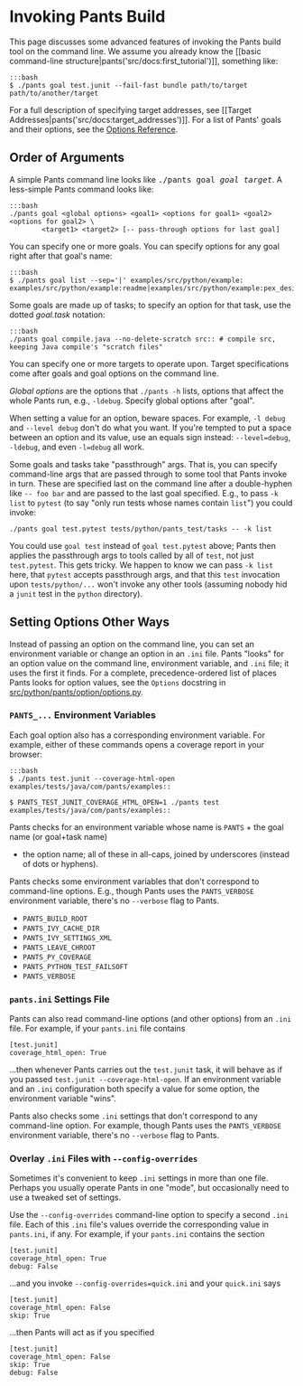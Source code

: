 Invoking Pants Build
====================

This page discusses some advanced features of invoking the Pants build
tool on the command line. We assume you already know the
[[basic command-line structure|pants('src/docs:first_tutorial')]],
something like:

    :::bash
    $ ./pants goal test.junit --fail-fast bundle path/to/target path/to/another/target

For a full description of specifying target addresses, see
[[Target Addresses|pants('src/docs:target_addresses')]].
For a list of Pants' goals and their options, see the
<a href="options_reference.html">Options Reference</a>.

Order of Arguments
------------------

A simple Pants command line looks like <tt>./pants goal <var>goal</var> <var>target</var></tt>.
A less-simple Pants command looks like:

    :::bash
    ./pants goal <global options> <goal1> <options for goal1> <goal2> <options for goal2> \
            <target1> <target2> [-- pass-through options for last goal]

You can specify one or more goals. You can specify options for any goal right after that goal's
name:

    :::bash
    $ ./pants goal list --sep='|' examples/src/python/example:
    examples/src/python/example:readme|examples/src/python/example:pex_design|examples/sr...

Some goals are made up of tasks; to specify an option for that task, use the dotted
_goal.task_ notation:

    :::bash
    ./pants goal compile.java --no-delete-scratch src:: # compile src, keeping Java compile's "scratch files"

You can specify one or more targets to operate upon. Target specifications come after goals
and goal options on the command line.

<em>Global options</em> are the options that `./pants -h` lists, options that affect the whole
Pants run, e.g., `-ldebug`. Specify global options after "goal".

When setting a value for an option, beware spaces. For example, `-l debug` and `--level debug`
don't do what you want. If you're tempted to put a space between an option and its value, use an
equals sign instead: `--level=debug`, `-ldebug`, and even `-l=debug` all work.

Some goals and tasks take "passthrough" args. That is, you can specify command-line args that are
passed through to some tool that Pants invoke in turn. These are specified last on the command
line after a double-hyphen like `-- foo bar` and are passed to the last goal specified. E.g., to
pass `-k list` to `pytest` (to say "only run tests whose names contain `list`") you could invoke:

    ./pants goal test.pytest tests/python/pants_test/tasks -- -k list

You could use `goal test` instead of `goal test.pytest` above; Pants then applies the
passthrough args to tools called by all of `test`, not just `test.pytest`.
This gets tricky. We happen to know we can pass `-k list` here, that `pytest` accepts passthrough
args, and that this `test` invocation upon `tests/python/...` won't invoke any other tools
(assuming nobody hid a `junit` test in the `python` directory).

Setting Options Other Ways
--------------------------

Instead of passing an option on the command line, you can set an environment variable or change
an option in an `.ini` file. Pants "looks" for an option value on the command line, environment
variable, and `.ini` file; it uses the first it finds.
For a complete, precedence-ordered list of places Pants looks for option values, see the
`Options` docstring in
[src/python/pants/option/options.py](https://github.com/pantsbuild/pants/blob/master/src/python/pants/option/options.py).

### `PANTS_...` Environment Variables

Each goal option also has a corresponding environment variable. For example, either of these
commands opens a coverage report in your browser:

    :::bash
    $ ./pants test.junit --coverage-html-open examples/tests/java/com/pants/examples::

    $ PANTS_TEST_JUNIT_COVERAGE_HTML_OPEN=1 ./pants test examples/tests/java/com/pants/examples::

Pants checks for an environment variable whose name is `PANTS` + the goal name (or goal+task name)
+ the option name; all of these in all-caps, joined by underscores (instead of dots or hyphens).

Pants checks some environment variables that don't correspond to command-line options.
E.g., though Pants uses the `PANTS_VERBOSE` environment variable, there's no `--verbose` flag
to Pants.

* `PANTS_BUILD_ROOT`
* `PANTS_IVY_CACHE_DIR`
* `PANTS_IVY_SETTINGS_XML`
* `PANTS_LEAVE_CHROOT`
* `PANTS_PY_COVERAGE`
* `PANTS_PYTHON_TEST_FAILSOFT`
* `PANTS_VERBOSE`

### `pants.ini` Settings File

Pants can also read command-line options (and other options) from an `.ini` file. For example, if
your `pants.ini` file contains

    [test.junit]
    coverage_html_open: True

...then whenever Pants carries out the `test.junit` task, it will behave as if you passed
`test.junit --coverage-html-open`. If an environment variable and an `.ini` configuration both
specify a value for some option, the environment variable "wins".

Pants also checks some `.ini` settings that don't correspond to any command-line option.
For example, though Pants uses the `PANTS_VERBOSE` environment variable, there's no `--verbose`
flag to Pants.

### Overlay `.ini` Files with `--config-overrides`

Sometimes it's convenient to keep `.ini` settings in more than one file. Perhaps you usually
operate Pants in one "mode", but occasionally need to use a tweaked set of settings.

Use the `--config-overrides` command-line option to specify a second `.ini` file. Each of
this `.ini` file's values override the corresponding value in `pants.ini`, if any.
For example, if your `pants.ini` contains the section

    [test.junit]
    coverage_html_open: True
    debug: False

...and you invoke `--config-overrides=quick.ini` and your `quick.ini` says

    [test.junit]
    coverage_html_open: False
    skip: True

...then Pants will act as if you specified

    [test.junit]
    coverage_html_open: False
    skip: True
    debug: False
